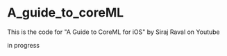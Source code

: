 # A_guide_to_coreML
This is the code for "A Guide to CoreML for iOS" by Siraj Raval on Youtube


in progress
